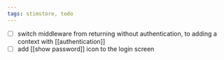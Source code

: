 ```yaml
---
tags: stimstore, todo
---
```


- [ ] switch middleware from returning without authentication, to adding a context with [[authentication]]
- [ ] add [[show password]] icon to the login screen